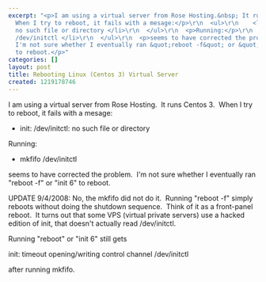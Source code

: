 ```yaml
---
excerpt: "<p>I am using a virtual server from Rose Hosting.&nbsp; It runs Centos 3.&nbsp;
  When I try to reboot, it fails with a mesage:</p>\r\n  <ul>\r\n    <li>init: /dev/initctl:
  no such file or directory </li>\r\n  </ul>\r\n  <p>Running:</p>\r\n  <ul>\r\n    <li>mkfifo
  /dev/initctl </li>\r\n  </ul>\r\n  <p>seems to have corrected the problem.&nbsp;
  I'm not sure whether I eventually ran &quot;reboot -f&quot; or &quot;init 6&quot;
  to reboot.</p>"
categories: []
layout: post
title: Rebooting Linux (Centos 3) Virtual Server
created: 1219178746
---
```

<p>I am using a virtual server from Rose Hosting.&nbsp; It runs Centos 3.&nbsp; When I try to reboot, it fails with a mesage:</p>
  <ul>
    <li>init: /dev/initctl: no such file or directory </li>
  </ul>
  <p>Running:</p>
  <ul>
    <li>mkfifo /dev/initctl </li>
  </ul>
  <p>seems to have corrected the problem.&nbsp; I'm not sure whether I eventually ran &quot;reboot -f&quot; or &quot;init 6&quot; to reboot.</p>
  <p>UPDATE 9/4/2008: No, the mkfifo did not do it.&nbsp; Running &quot;reboot -f&quot; simply reboots without doing the shutdown sequence.&nbsp; Think of it as a front-panel reboot.&nbsp; It turns out that some VPS (virtual private servers) use a hacked edition of init, that doesn't actually read /dev/initctl.</p>
  <p>Running &quot;reboot&quot; or &quot;init 6&quot; still gets </p>
  <p>init: timeout opening/writing control channel /dev/initctl</p>
  <p>after running mkfifo.</p>
